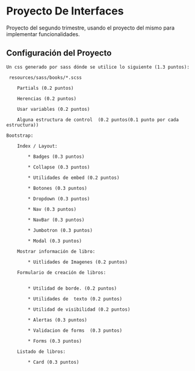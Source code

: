 # Proyecto De Interfaces

Proyecto del segundo trimestre, usando el proyecto del mismo para implementar funcionalidades.

## Configuración del Proyecto

    Un css generado por sass dónde se utilice lo siguiente (1.3 puntos):

    ​ resources/sass/books/*.scss

        Partials (0.2 puntos)

        Herencias (0.2 puntos)

        Usar variables (0.2 puntos)

        Alguna estructura de control  (0.2 puntos(0.1 punto por cada estructura))

    Bootstrap:

        Index / Layout:

            * Badges (0.3 puntos)

            * Collapse (0.3 puntos)

            * Utilidades de embed (0.2 puntos)

            * Botones (0.3 puntos)

            * Dropdown (0.3 puntos)

            * Nav (0.3 puntos)

            * NavBar (0.3 puntos)

            * Jumbotron (0.3 puntos)

            * Modal (0.3 puntos)
        
        Mostrar información de libro:

            * Uitlidades de Imagenes (0.2 puntos)

        Formulario de creación de libros:


            * Utilidad de borde. (0.2 puntos)

            * Utilidades de  texto (0.2 puntos)

            * Utilidad de visibilidad (0.2 puntos)

            * Alertas (0.3 puntos)

            * Validacion de forms  (0.3 puntos)

            * Forms (0.3 puntos)

        Listado de libros:

            * Card (0.3 puntos)